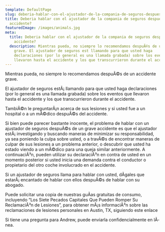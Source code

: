 ```yaml
---
template: DefaultPage
slug: deberia-hablar-con-el-ajustador-de-la-compania-de-seguros-despues-de-un-accidente
title: Deberia hablar con el ajustador de la compania de seguros despues de un
  accidente?
featuredImage: /images/animals.jpg
meta:
  title: Deberia hablar con el ajustador de la compania de seguros despues de un
    accidente?
  description: Mientras pueda, no siempre lo recomendamos despuÃ©s de un accidente
    grave. El ajustador de seguros est llamando para que usted haga
    declaraciones (por lo general es una llamada grabada) sobre los eventos que
    llevaron hasta el accidente y los que transcurrieron durante el accidente.
---
```

<!--StartFragment-->

Mientras pueda, no siempre lo recomendamos despuÃ©s de un accidente grave.

El ajustador de seguros estÃ¡ llamando para que usted haga declaraciones (por lo general es una llamada grabada) sobre los eventos que llevaron hasta el accidente y los que transcurrieron durante el accidente.

TambiÃ©n le preguntarÃ¡n acerca de sus lesiones y si usted fue a un hospital o a un mÃ©dico despuÃ©s del accidente.

Si bien puede parecer bastante inocente, el problema de hablar con un ajustador de seguros despuÃ©s de un grave accidente es que el ajustador estÃ¡ investigando y buscando maneras de minimizar su responsabilidad, ya sea poniendo la culpa sobre usted, o a travÃ©s de encontrar maneras de culpar de sus lesiones a un problema anterior, o descubrir que usted ha estado viendo a un mÃ©dico para una queja similar anteriormente. A continuaciÃ³n, pueden utilizar su declaraciÃ³n en contra de usted en un momento posterior si usted inicia una demanda contra el conductor o propietario del otro coche involucrado en el accidente.

Si un ajustador de seguros llama para hablar con usted, dÃ­gales que estarÃ¡ encantado de hablar con ellos despuÃ©s de hablar con su abogado.

Puede solicitar una copia de nuestras guÃ­as gratuitas de consumo, incluyendo “Los Siete Pecados Capitales Que Pueden Romper Su ReclamaciÃ³n de Lesiones”, para obtener mÃ¡s informaciÃ³n sobre las reclamaciones de lesiones personales en Austin, TX, siguiendo este enlace

Si tiene una pregunta para Andrew, puede enviarla confidencialmente en lÃ­nea.

<!--EndFragment-->